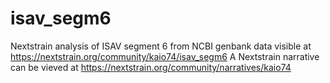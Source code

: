 # isav_segm6
Nextstrain analysis of ISAV segment 6 from NCBI genbank data visible at https://nextstrain.org/community/kaio74/isav_segm6
A Nextstrain narrative can be vieved at https://nextstrain.org/community/narratives/kaio74


